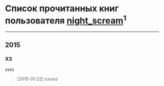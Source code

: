 # Список прочитанных книг пользователя [night_scream](http://vk.com/id85295618)<sup>1</sup>
---

## 2015

### ХЗ
хзхз
> [2015-01-22] хзхзхз



